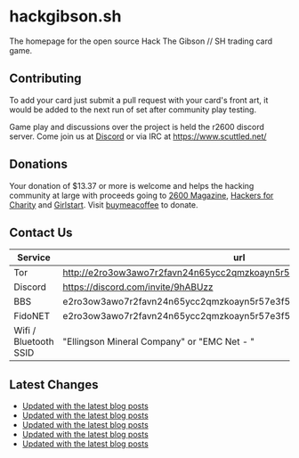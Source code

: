 # hackgibson.sh
The homepage for the open source Hack The Gibson // SH trading card game.


## Contributing

To add your card just submit a pull request with your card's front art, it would be added to the next run of set after community play testing.

Game play and discussions over the project is held the r2600 discord server. Come join us at [Discord](https://discord.com/invite/9hABUzz) or via IRC at https://www.scuttled.net/


## Donations

Your donation of $13.37 or more is welcome and helps the hacking community at large with proceeds going to [2600 Magazine](https://2600.com/), [Hackers for Charity](https://hackersforcharity.org) and [Girlstart](https://girlstart.org).  Visit [buymeacoffee](https://www.buymeacoffee.com/hackgibson.sh) to donate.


## Contact Us

Service | url
-|-
Tor | http://e2ro3ow3awo7r2favn24n65ycc2qmzkoayn5r57e3f56nvjwdcgg32ad.onion
Discord | https://discord.com/invite/9hABUzz
BBS | e2ro3ow3awo7r2favn24n65ycc2qmzkoayn5r57e3f56nvjwdcgg32ad.onion:23
FidoNET | e2ro3ow3awo7r2favn24n65ycc2qmzkoayn5r57e3f56nvjwdcgg32ad.onion:24554
Wifi / Bluetooth SSID | "Ellingson Mineral Company" or "EMC Net - <fidonet address>"

## Latest Changes
<!-- BLOG-POST-LIST:START -->
- [Updated with the latest blog posts](https://github.com/DFW2600/hackgibson.sh/commit/434b268d04e3afbe3d78db4f5eea44c30feca438)
- [Updated with the latest blog posts](https://github.com/DFW2600/hackgibson.sh/commit/bc6f2d05ab1e916156fad45e0b349155501aee18)
- [Updated with the latest blog posts](https://github.com/DFW2600/hackgibson.sh/commit/eb8c5a161e1b9e838136ebc89e955ef6afd770a4)
- [Updated with the latest blog posts](https://github.com/DFW2600/hackgibson.sh/commit/5ce37403b087f3e872cebbc04ae5143fa6ec5aaf)
- [Updated with the latest blog posts](https://github.com/DFW2600/hackgibson.sh/commit/0f89636b8fe906fdcd183f2e0d3bfdac69a63842)
<!-- BLOG-POST-LIST:END -->
